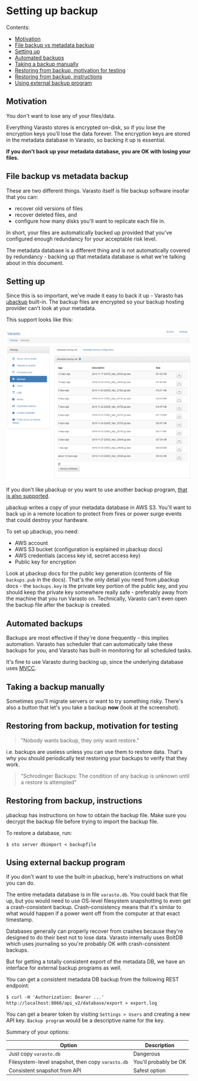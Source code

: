Setting up backup
=================

Contents:

- [Motivation](#motivation)
- [File backup vs metadata backup](#file-backup-vs-metadata-backup)
- [Setting up](#setting-up)
- [Automated backups](#automated-backups)
- [Taking a backup manually](#taking-a-backup-manually)
- [Restoring from backup, motivation for testing](#restoring-from-backup--motivation-for-testing)
- [Restoring from backup, instructions](#restoring-from-backup--instructions)
- [Using external backup program](#using-external-backup-program)


Motivation
----------

You don't want to lose any of your files/data.

Everything Varasto stores is encrypted on-disk, so if you lose the encryption keys you'll
lose the data forever. The encryption keys are stored in the metadata database in Varasto,
so backing it up is essential.

**If you don't back up your metadata database, you are OK with losing your files.**


File backup vs metadata backup
------------------------------

These are two different things. Varasto itself is file backup software insofar that you
can:

- recover old versions of files
- recover deleted files, and
- configure how many disks you'll want to replicate each file in.

In short, your files are automatically backed up provided that you've configured enough
redundancy for your acceptable risk level.

The metadata database is a different thing and is not automatically covered by redundancy -
backing up that metadata database is what we're talking about in this document.


Setting up
----------

Since this is so important, we've made it easy to back it up - Varasto has
[µbackup](https://github.com/function61/ubackup) built-in. The backup files are encrypted
so your backup hosting provider can't look at your metadata.

This support looks like this:

![](guide_setting-up-backup_backuplist.png)

If you don't like µbackup or you want to use another backup program,
[that is also supported](#using-external-backup-program).

µbackup writes a copy of your metadata database in AWS S3. You'll want to back up in a remote
location to protect from fires or power surge events that could destroy your hardware.

To set up µbackup, you need:

- AWS account
- AWS S3 bucket (configuration is explained in µbackup docs)
- AWS credentials (access key id, secret access key)
- Public key for encryption

Look at µbackup docs for the public key generation (contents of file `backups.pub` in the docs).
That's the only detail you need from µbackup docs - the `backups.key` is the private key
portion of the public key, and you should keep the private key somewhere really safe -
preferably away from the machine that you run Varasto on. Technically, Varasto can't even
open the backup file after the backup is created.


Automated backups
-----------------

Backups are most effective if they're done frequently - this implies automation. Varasto
has scheduler that can automatically take these backups for you, and Varasto has built-in
monitoring for all scheduled tasks.

It's fine to use Varasto during backing up, since the underlying database uses
[MVCC](https://en.wikipedia.org/wiki/Multiversion_concurrency_control).


Taking a backup manually
------------------------

Sometimes you'll migrate servers or want to try something risky. There's also a button that
let's you take a backup **now** (look at the screenshot).


Restoring from backup, motivation for testing
---------------------------------------------

> "Nobody wants backup, they only want restore."

i.e. backups are useless unless you can use them to restore data. That's why you should
periodically test restoring your backups to verify that they work.

> "Schrodinger Backups: The condition of any backup is unknown until a restore is attempted"


Restoring from backup, instructions
-----------------------------------

µbackup has instructions on how to obtain the backup file. Make sure you decrypt the backup
file before trying to import the backup file.

To restore a database, run:

```
$ sto server dbimport < backupfile
```


Using external backup program
-----------------------------

If you don't want to use the built-in µbackup, here's instructions on what you can do.

The entire metadata database is in file `varasto.db`. You could back that file up, but
you would need to use OS-level filesystem snapshotting to even get a crash-consistent backup.
Crash-consistency means that it's similar to what would happen if a power went off from the
computer at that exact timestamp.

Databases generally can properly recover from crashes because they're designed to do their
best not to lose data. Varasto internally uses BoltDB which uses journaling so you're
probably OK with crash-consistent backups.

But for getting a totally consistent export of the metadata DB, we have an interface for
external backup programs as well.

You can get a consistent metadata DB backup from the following REST endpoint:

```
$ curl -H 'Authorization: Bearer ...' http://localhost:8066/api_v2/database/export > export.log
```

You can get a bearer token by visiting `Settings > Users` and creating a new API key.
`Backup program` would be a descriptive name for the key.

Summary of your options:

| Option                                            | Description           |
|---------------------------------------------------|-----------------------|
| Just copy `varasto.db`                            | Dangerous             |
| Filesystem-level snapshot, then copy `varasto.db` | You'll probably be OK |
| Consistent snapshot from API                      | Safest option         |
